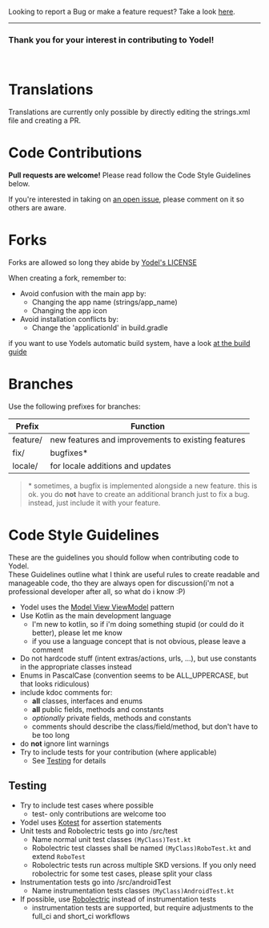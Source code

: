 Looking to report a Bug or make a feature request? Take a look [here](https://github.com/shadow578/Yodel#issues-feature-requests-and-contributing).

---

### Thank you for your interest in contributing to Yodel!

<br>

# Translations
Translations are currently only possible by directly editing the strings.xml file and creating a PR. 


# Code Contributions

__Pull requests are welcome!__
Please read follow the Code Style Guidelines below.

If you're interested in taking on [an open issue](https://github.com/shadow578/Yodel/issues), please comment on it so others are aware.

# Forks

Forks are allowed so long they abide by [Yodel's LICENSE](LICENSE)

When creating a fork, remember to:

- Avoid confusion with the main app by:
  - Changing the app name (strings/app_name)
  - Changing the app icon
- Avoid installation conflicts by:
  - Change the 'applicationId' in build.gradle


if you want to use Yodels automatic build system, have a look [at the build guide](BUILDING.md)


# Branches

Use the following prefixes for branches:

| Prefix   | Function                                           |
| -------- | -------------------------------------------------- |
| feature/ | new features and improvements to existing features |
| fix/     | bugfixes\*                                         |
| locale/  | for locale additions and updates                   |


> \* sometimes, a bugfix is implemented alongside a new feature. this is ok. you do __not__ have to create an additional branch just to fix a bug. instead, just include it with your feature.


# Code Style Guidelines

These are the guidelines you should follow when contributing code to Yodel.<br>
These Guidelines outline what I think are useful rules to create readable and manageable code, tho they are always open for discussion(i'm not a professional developer after all, so what do i know :P)


- Yodel uses the [Model View ViewModel](https://en.wikipedia.org/wiki/Model%E2%80%93view%E2%80%93viewmodel) pattern
- Use Kotlin as the main development language
  - I'm new to kotlin, so if i'm doing something stupid (or could do it better), please let me know
  - if you use a language concept that is not obvious, please leave a comment
- Do not hardcode stuff (intent extras/actions, urls, ...), but use constants in the appropriate classes instead
- Enums in PascalCase (convention seems to be ALL_UPPERCASE, but that looks ridiculous)
- include kdoc comments for:
  - __all__ classes, interfaces and enums
  - __all__ public fields, methods and constants
  - _optionally_ private fields, methods and constants
  - comments should describe the class/field/method, but don't have to be too long
- do __not__ ignore lint warnings
- Try to include tests for your contribution (where applicable)
  - See [Testing](#testing) for details


## Testing

- Try to include test cases where possible
  - test- only contributions are welcome too
- Yodel uses [Kotest](https://kotest.io/) for assertion statements
- Unit tests and Robolectric tests go into /src/test
  - Name normal unit test classes `(MyClass)Test.kt`
  - Robolectric test classes shall be named `(MyClass)RoboTest.kt` and extend `RoboTest`
  - Robolectric tests run across multiple SKD versions. If you only need robolectric for some test cases, please split your class
- Instrumentation tests go into /src/androidTest
  - Name instrumentation tests classes `(MyClass)AndroidTest.kt`
- If possible, use [Robolectric](http://robolectric.org/) instead of instrumentation tests
  - instrumentation tests are supported, but require adjustments to the full_ci and short_ci workflows
